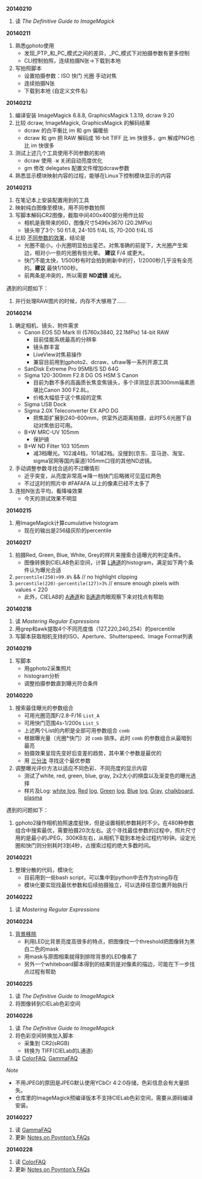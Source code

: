 **20140210**

1.  读 *The Definitive Guide to ImageMagick*

**20140211**

1.  熟悉gphoto使用
    - 发现\_PTP\_和\_PC\_模式之间的差异，\_PC\_模式下对拍摄参数有更多控制
    - CLI控制拍照，连续拍摄N张→下载到本地
2.  写拍照脚本
    - 设置拍摄参数：ISO 快门 光圈 手动对焦
    - 连续拍摄N张
    - 下载到本地 (自定义文件名)

**20140212**

1.  编译安装 ImageMagick 6.8.8, GraphicsMagick 1.3.19, dcraw 9.20
2.  比较 dcraw, ImageMagick, GraphicsMagick 的解码结果
    - dcraw 的白平衡比 im 和 gm 偏暖些
    - dcraw 和 gm 把 RAW 解码成 16-bit TIFF 比 im 快很多，gm 解成PNG也比 im 快很多
3.  测试上述几个工具使用不同参数的影响
    - dcraw 使用 `-W` 关闭自动亮度优化
    - gm 修改 delegates 配置文件增加dcraw参数
4.  熟悉显示模块映射内容的过程，能够在Linux下控制模块显示的内容

**20140213**

1.  在笔记本上安装配置用到的工具
2.  映射纯白图像至模块，用不同参数拍照
3.  写脚本解码CR2图像，截取中间400x400部分用作比较
    - 相机是我带来的6D，图像尺寸5496x3670 (20.2MPix)
    - 镜头带了3个: 50 f/1.8, 24-105 f/4L IS, 70-200 f/4L IS
4.  比较 [不同参数的效果](http://qingpei.me/LED-Calibration/comparison/)，结论是
    - 光圈不能小，小光圈明显拍出星芒。对焦准确的前提下，大光圈产生紫边，相对小一些的光圈有些光晕。 **建议** F/4 或更大。
    - 快门不能太快，1/500秒有时会拍到刷新中的行，1/2000秒几乎没有全亮的。**建议** 最快1/100秒。
    - 前两条是冲突的，所以需要 **ND滤镜** 减光。

遇到的问题如下：
1.  并行处理RAW图片的时候，内存不大够用了……

**20140214**

1.  确定相机、镜头、附件需求
    - Canon EOS 5D Mark III (5760x3840, 22.1MPix) 14-bit RAW
        - 目前佳能系统最高的分辨率
        - 镜头群丰富
        - LiveView对焦易操作
        - 兼容目前用到gphoto2、dcraw、ufraw等一系列开源工具
    - SanDisk Extreme Pro 95MB/S SD 64G
    - Sigma 120-300mm F2.8 DG OS HSM S Canon
        - 目前为数不多的高画质长焦变焦镜头，多个评测显示其300mm端素质堪比Canon 300 F2.8L。
        - 价格大幅低于这个焦段的定焦
    - Sigma USB Dock
    - Sigma 2.0X Teleconverter EX APO DG
        - 把焦距扩展到240-600mm，供室外远距离拍摄，此时F5.6光圈下自动对焦依旧可用。
    - B+W MRC-UV 105mm
        - 保护镜
    - B+W ND Filter 103 105mm
        - 减3档曝光。102减4档，101减2档。没搜到(京东、亚马逊、淘宝、sigma官网等国内渠道)105mm口径的其他ND滤镜。
2.  手动调整参数寻找合适的不过曝情形
    - 近乎突变，从亮度非常高⇒降一档快门后略微可见蓝红两色
    - 不过这时的照片中 \#FAFAFA 以上的像素已经不太多了
3.  连拍N张去平均，看降噪效果
    - 今天的测试效果不明显

**20140215**

1.  用ImageMagick计算cumulative histogram
    - 现在的输出是256级灰阶的percentile

**20140217**

1.  拍摄Red, Green, Blue, White, Grey的样片来搜索合适曝光的判定条件。
    - 图像转换到CIELAB色彩空间，计算 [L通道](http://qingpei.me/LED-Calibration/colorspace/cielab_l.jpg)的histogram，满足如下两个条件认为曝光合适
2.  `percentile(250)>99.8%` && // no highlight clipping
3.  `percentile(220)-percentile(127)>3%` // ensure enough pixels with values \< 220
    - 此外，CIELAB的 [A通道](http://qingpei.me/LED-Calibration/colorspace/cielab_a.jpg)和 [B通道](http://qingpei.me/LED-Calibration/colorspace/cielab_b.jpg)肉眼观察下来对找点有帮助

**20140218**

1.  读 *Mastering Regular Expressions*
2.  用grep和awk提取4个不同亮度值（127,220,240,254）的percentile
3.  写脚本获取相机支持的ISO、Aperture、Shutterspeed、Image Format列表

**20140219**

1.  写脚本
    - 用gphoto2采集照片
    - histogram分析
    - 调整拍摄参数直到曝光符合条件

**20140220**

1.  搜索最佳曝光的参数组合
    - 可用光圈范围F/2.8-F/16 `List_A`
    - 可用快门范围4s-1/200s `List_S`
    - 上述两个List的内积是全部可用参数组合 `comb`
    - 根据曝光量（光圈\*快门）对 `comb` 排序。此时 `comb` 的参数组合从最暗到最亮
    - 拍摄效果呈现先变好后变差的趋势，其中某个参数是最优的
    - 用 [三分法](http://hi.baidu.com/czyuan_acm/item/81b21d1910ea729c99ce33db) 寻找这个最优参数
2.  调整曝光评价方法以适应不同色彩、不同亮度的显示内容
    - 测试了white, red, green, blue, gray, 2x2大小的棋盘以及渐变色的曝光选择
    - 样片及Log: [white log](http://qingpei.me/LED-Calibration/autoexposure/white.txt), [Red](http://qingpei.me/LED-Calibration/autoexposure/red.jpg) [log](http://qingpei.me/LED-Calibration/autoexposure/red.txt), [Green](http://qingpei.me/LED-Calibration/autoexposure/green.jpg) [log](http://qingpei.me/LED-Calibration/autoexposure/green.txt), [Blue](http://qingpei.me/LED-Calibration/autoexposure/blue.jpg) [log](http://qingpei.me/LED-Calibration/autoexposure/blue.txt), [Gray](http://qingpei.me/LED-Calibration/autoexposure/gray.jpg), [chalkboard](http://qingpei.me/LED-Calibration/autoexposure/chalkboard.jpg), [plasma](http://qingpei.me/LED-Calibration/autoexposure/plasma.jpg)

遇到的问题如下：

1.  gphoto2操作相机拍照速度挺快，但是设置相机参数耗时不少。在480种参数组合中搜索最优，需要拍摄20次左右。这个寻找最佳参数的过程中，照片尺寸用的是最小的JPEG，300KB左右，从相机下载到本地全过程约1秒钟。设定光圈和快门则分别耗时3到4秒，占搜索过程的绝大多数时间。

**20140221**

1.  整理分散的代码，模块化
    - 目前用到一些bash script，可以集中到python中去作为string存在
    - 模块化要实现找最优参数和后续拍摄独立，可以选择任意位置开始执行

**20140222**

1.  读 *Mastering Regular Expressions*

**20140224**

1.  [背景移除](http://qingpei.me/LED-Calibration/bgremoval/)
    - 利用LED比背景亮度高很多的特点，把图像找一个threshold把图像转为黑白二色的mask
    - 用mask与原图相乘就得到排除背景的LED像素了
    - 另外一个whiteboard脚本得到的结果则是对像素的描边，可能在下一步找点过程有帮助

**20140225**

1.  读 *The Definitive Guide to ImageMagick*
2.  将图像转到CIELab色彩空间

**20140226**

1.  读 *The Definitive Guide to ImageMagick*
2.  将色彩空间转换加入脚本
    - 采集到 CR2(sRGB)
    - 转换为 TIFF(CIELab的L通道)
3.  读 [ColorFAQ](http://www.poynton.com/PDFs/ColorFAQ.pdf), [GammaFAQ](http://www.poynton.com/PDFs/GammaFAQ.pdf)

*Note*

- 不用JPEG的原因是JPEG默认使用YCbCr 4:2:0存储，色彩信息会有大量损失。
- 仓库里的ImageMagick预编译版本不支持CIELab色彩空间，需要从源码编译安装。

**20140227**

1.  读 [GammaFAQ](http://www.poynton.com/PDFs/GammaFAQ.pdf)
2.  更新 [Notes on Poynton’s FAQs](http://qingpei.me/sansi-book/led_calibration/notes_poynton.html)

**20140228**

1.  读 [ColorFAQ](http://www.poynton.com/PDFs/ColorFAQ.pdf)
2.  更新 [Notes on Poynton’s FAQs](http://qingpei.me/sansi-book/led_calibration/notes_poynton.html)
